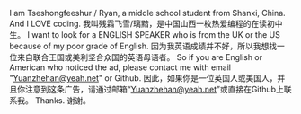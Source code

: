 I am Tseshongfeeshur / Ryan, a middle school student from Shanxi, China. And I LOVE coding.
我叫残霜飞雪/璃黯，是中国山西一枚热爱编程的在读初中生。
I want to look for a ENGLISH SPEAKER who is from the UK or the US because of my poor grade of English.
因为我英语成绩并不好，所以我想找一位来自联合王国或美利坚合众国的英语母语者。
So if you are English or American who noticed the ad, please contact me with email "Yuanzhehan@yeah.net" or Github.
因此，如果你是一位英国人或美国人，并且你注意到这条广告，请通过邮箱“Yuanzhehan@yeah.net”或直接在Github上联系我。
Thanks.
谢谢。
